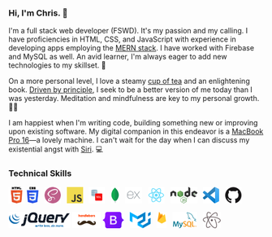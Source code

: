 <!--
### Hi there 👋

**icn2you/icn2you** is a ✨ _special_ ✨ repository because its `README.md` (this file) appears on your GitHub profile.

Here are some ideas to get you started:

- 🔭 I’m currently working on ...
- 🌱 I’m currently learning ...
- 👯 I’m looking to collaborate on ...
- 🤔 I’m looking for help with ...
- 💬 Ask me about ...
- 📫 How to reach me: ...
- 😄 Pronouns: ...
- ⚡ Fun fact: ...
-->

<!--
![MacBook Pro with a Cup of Tea](./assets/img/profile/macbook-pro-tea.png)
-->

### Hi, I'm Chris. :wave:

I'm a full stack web developer (FSWD). It's my passion and my calling. I have proficiencies in HTML, CSS, and JavaScript with experience in developing apps employing the [MERN stack](https://www.educative.io/edpresso/what-is-mern-stack). I have worked with Firebase and MySQL as well. An avid learner, I'm always eager to add new technologies to my skillset. :seedling:

On a more personal level, I love a steamy [cup of tea](http://mellowmonk.com/buyGreenTea.htm) and an enlightening book. [Driven by principle](https://enneagraminstitute.com/type-1), I seek to be a better version of me today than I was yesterday. Meditation and mindfulness are key to my personal growth. :lotus_position_man:

<!--
I live in Los Angeles with my spouse, who I am slowly convincing of the merits of code. Together, we enjoy educating ourselves on a wide range of topics from culture to neuroscience to religion. :two_men_holding_hands:
-->

I am happiest when I'm writing code, building something new or improving upon existing software. My digital companion in this endeavor is a [MacBook Pro 16](https://apple.com/macbook-pro-16)—a lovely machine. I can't wait for the day when I can discuss my existential angst with [Siri](https://www.apple.com/siri/). :computer:

### Technical Skills

[![HTML5][html5-logo]][html5-link]
[![CSS3][css3-logo]][css3-link]&nbsp;&nbsp;
[![Sass][sass-logo]][sass-link]&nbsp;&nbsp;
[![JS][js-logo]][js-link]&nbsp;&nbsp;
[![SQL][sql-logo]][sql-link]&nbsp;&nbsp;
[![MongoDB][mongodb-logo]][mongodb-link]&nbsp;&nbsp;
[![Express][express-logo]][express-link]&nbsp;&nbsp;
[![React][react-logo]][react-link]&nbsp;&nbsp;
[![Nodejs][nodejs-logo]][nodejs-link]&nbsp;&nbsp;
[![VSCode][vscode-logo]][vscode-link]&nbsp;&nbsp;
[![GitHub][github-logo]][github-link]

[![jQuery][jquery-logo]][jquery-link]
[![Handlebars][hbs-logo]][hbs-link]
[![Bootstrap][bootstrap-logo]][bootstrap-link]&nbsp;&nbsp;
[![Material-UI][materialui-logo]][materialui-link]&nbsp;&nbsp;
[![Firebase][firebase-logo]][firebase-link]&nbsp;&nbsp;
[![MySQL][mysql-logo]][mysql-link]&nbsp;&nbsp;
[![Atom][atom-logo]][atom-link]&nbsp;&nbsp;

<!-- URLs -->
<!-- Web Technology Logos -->
[html5-logo]: ./assets/img/logos/html5-logo-32.png
[css3-logo]: ./assets/img/logos/css3-logo-32.png
[sass-logo]: ./assets/img/logos/sass-seal-32.png
[js-logo]: ./assets/img/logos/javascript-logo-32.png
[jquery-logo]: ./assets/img/logos/jquery-logo-clear-32.png
[sql-logo]: ./assets/img/logos/sql-logo-32.png
[mongodb-logo]: ./assets/img/logos/mongodb-leaf-32.png
[express-logo]: ./assets/img/logos/express-logo-32.png
[react-logo]: ./assets/img/logos/react-logo-32.png
[nodejs-logo]: ./assets/img/logos/nodejs-logo-32.png
[bootstrap-logo]: ./assets/img/logos/bootstrap5-logo-32.png
[hbs-logo]: ./assets/img/logos/handlebars-logo-clear-32.png
[materialui-logo]: ./assets/img/logos/material-ui-logo-32.png
[firebase-logo]: ./assets/img/logos/firebase-logo-stack-32.png
[mysql-logo]: ./assets/img/logos/mysql-logo-32.png
[atom-logo]: ./assets/img/logos/atom-logo-32.png
[vscode-logo]: ./assets/img/logos/vscode-logo-32.png
[github-logo]: ./assets/img/logos/github-mark-32.png

<!-- Web Technology Links -->
[html5-link]: https://html.spec.whatwg.org/
[css3-link]: https://www.w3.org/Style/CSS/
[sass-link]: https://sass-lang.com/
[js-link]: https://developer.mozilla.org/en-US/docs/Web/JavaScript
[sql-link]: https://www.iso.org/standard/63555.html
[jquery-link]: https://jquery.com/
[mongodb-link]: https://www.mongodb.com/1
[express-link]: https://expressjs.com/
[react-link]: https://reactjs.org/
[nodejs-link]: https://nodejs.org/
[bootstrap-link]: https://getbootstrap.com/
[hbs-link]: https://handlebarsjs.com/
[materialui-link]: https://material-ui.com/
[firebase-link]: https://firebase.google.com/
[mysql-link]: https://dev.mysql.com/
[atom-link]: https://atom.io/
[vscode-link]: https://code.visualstudio.com/
[github-link]: https://github.com/
